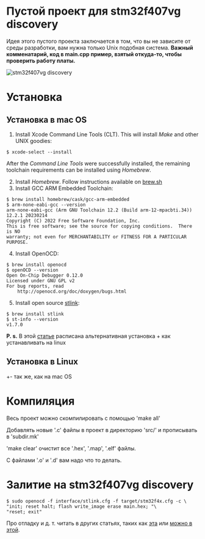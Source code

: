 # Пустой проект для stm32f407vg discovery

Идея этого пустого проекта заключается в том, что вы не зависите от среды разработки, вам нужна только Unix
подобная система. **Важный комменатарий, код в main.cpp пример, взятый откуда-то, чтобы проверить работу платы.**

![stm32f407vg discovery](image/stm32f407vg.jpeg)

# Установка

## Установка в mac OS

1. Install Xcode Command Line Tools (CLT). This will install *Make* and other UNIX goodies:
```
$ xcode-select --install
```
After the *Command Line Tools* were successfully installed, the remaining toolchain requirements can be installed using *Homebrew*.

2. Install *Homebrew*. Follow instructions available on [brew.sh][Homebrew]
3. Install GCC ARM Embedded Toolchain:
```
$ brew install homebrew/cask/gcc-arm-embedded
$ arm-none-eabi-gcc --version
arm-none-eabi-gcc (Arm GNU Toolchain 12.2 (Build arm-12-mpacbti.34)) 12.2.1 20230214
Copyright (C) 2022 Free Software Foundation, Inc.
This is free software; see the source for copying conditions.  There is NO
warranty; not even for MERCHANTABILITY or FITNESS FOR A PARTICULAR PURPOSE.
```

4. Install OpenOCD:
```
$ brew install openocd
$ openOCD --version
Open On-Chip Debugger 0.12.0
Licensed under GNU GPL v2
For bug reports, read
	http://openocd.org/doc/doxygen/bugs.html
```

5. Install open source [stlink][texane/stlink]:
```
$ brew install stlink
$ st-info --version
v1.7.0
```

**P. s.** В этой [статье][altenativInstall] расписана альтернативная установка + как устанавливать на linux
 
## Установка в Linux

+- так же, как на mac OS

# Компиляция

Весь проект можно скомпилировать с помощью 'make all'

Добавлять новые '.с' файлы в проект в директорию 'src/' и прописывать в 'subdir.mk' 

'make clear' очистит все '.hex', '.map', '.elf' файлы.

С файлами '.o' и '.d' вам надо что то делать.

# Залитие на stm32f407vg discovery

```
$ sudo openocd -f interface/stlink.cfg -f target/stm32f4x.cfg -c \
"init; reset halt; flash write_image erase main.hex; "\  
"reset; exit"
```

Про отладку и д. т. читать в других статьях, таких как [эта][altenativInstall] или [можно в этой][oldsiet].


[oldsiet]:https://eax.me/openocd/
[altenativInstall]:https://cxemotexnika.org/2020/09/programmirovanie-stm32h747i-disco-iz-komandnoj-stroki-linux-macos/
[GNU ARM Embedded Toolchain]:https://developer.arm.com/open-source/gnu-toolchain/gnu-rm
[OpenOCD]:http://openocd.org/
[texane/stlink]:https://github.com/texane/stlink
[Homebrew]:https://brew.sh/
